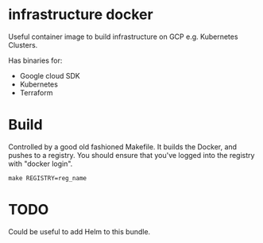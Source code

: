 # infrastructure docker

Useful container image to build infrastructure on GCP e.g. Kubernetes Clusters.

Has binaries for:

- Google cloud SDK
- Kubernetes
- Terraform

# Build

Controlled by a good old fashioned Makefile. It builds the Docker, and pushes to a registry. You should ensure that you've logged into the registry with "docker login".

```
make REGISTRY=reg_name
```

# TODO

Could be useful to add Helm to this bundle.
